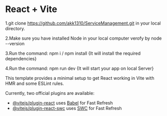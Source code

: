 # React + Vite

1.git clone https://github.com/akk1310/ServiceManagement.git in your local directory.

2.Make sure you have installed Node in your local computer verofy by node --version

3.Run the command: npm i / npm install {It will install the required dependencies}

4.Run the command: npm run dev {It will start your app on local Server}

This template provides a minimal setup to get React working in Vite with HMR and some ESLint rules.

Currently, two official plugins are available:

- [@vitejs/plugin-react](https://github.com/vitejs/vite-plugin-react/blob/main/packages/plugin-react/README.md) uses [Babel](https://babeljs.io/) for Fast Refresh
- [@vitejs/plugin-react-swc](https://github.com/vitejs/vite-plugin-react-swc) uses [SWC](https://swc.rs/) for Fast Refresh
